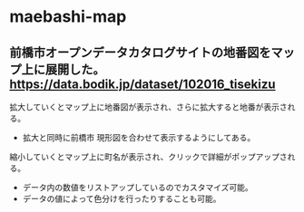 # maebashi-map
前橋市オープンデータカタログサイトの地番図をマップ上に展開した。
https://data.bodik.jp/dataset/102016_tisekizu
---
拡大していくとマップ上に地番図が表示され、さらに拡大すると地番が表示される。
 - 拡大と同時に前橋市 現形図を合わせて表示するようにしてある。

縮小していくとマップ上に町名が表示され、クリックで詳細がポップアップされる。
 - データ内の数値をリストアップしているのでカスタマイズ可能。
 - データの値によって色分けを行ったりすることも可能。
